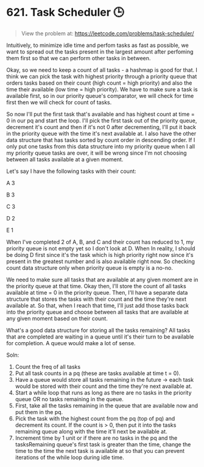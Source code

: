 # 621. Task Scheduler 🕒  
> View the problem at: https://leetcode.com/problems/task-scheduler/

Intuitively, to minimize idle time and perfom tasks as fast as possible, we want to spread out the tasks present in the largest amount after perfoming them first so that we can
perform other tasks in between.

Okay, so we need to keep a count of all tasks - a hashmap is good for that. I think we can pick the task with highest priority through a priority queue that orders tasks
based on their count (high count = high priority) and also the time their available (low time = high priority). We have to make sure a task is available first, so in our priority 
queue's comparator, we will check for time first then we will check for count of tasks.

So now I'll put the first task that's available and has highest count at time = 0 in our pq and start the loop. I'll pick the first task out of the priority queue, decrement it's count
and then if it's not 0 after decrementing, I'll put it back in the priority queue with the time it's next available at. I also have the other data structure that has tasks sorted
by count order in descending order. If I only put one tasks from this data structure into my priority queue when I all my priority queue tasks are over, it will be wrong since
I'm not choosing between all tasks available at a given moment.

Let's say I have the following tasks with their count:

A 3

B 3

C 3

D 2

E 1

When I've completed 2 of A, B, and C and their count has reduced to 1, my priority queue is not empty yet so I don't look at D. When In reality, I should be doing D first since it's the
task which is high priority right now since it's present in the greatest number and is also available right now. So checking count data structure only when priority queue is empty is a no-no.

We need to make sure all tasks that are available at any given moment are in the priority queue at that time. Okay then, I'll store the count of all tasks available at time = 0 in the priority
queue. Then, I'll have a separate data structure that stores the tasks with their count and the time they're next available at. So that, when I reach that time, I'll just add those tasks
back into the priority queue and choose between all tasks that are available at any given moment based on their count.

What's a good data structure for storing all the tasks remaining? All tasks that are completed are waiting in a queue until it's their turn to be available for completion. A queue would 
make a lot of sense.

Soln:
1. Count the freq of all tasks
2. Put all task counts in a pq (these are tasks available at time t = 0).
3. Have a queue would store all tasks remaining in the future -> each task would be stored with their count and the time they're next available at.
4. Start a while loop that runs as long as there are no tasks in the priority queue OR no tasks remaining in the queue.
5. First, take all the tasks remaining in the queue that are available now and put them in the pq.
6. Pick the task with the highest count from the pq (top of pq) and decrement its count. If the count is > 0, then put it into the tasks remaining queue along with the time it'll next be available at.
7. Increment time by 1 unit or if there are no tasks in the pq and the tasksRemaining queue's first task is greater than the time, change the time to the time the next task is available at
so that you can prevent iterations of the while loop during idle time.
 
